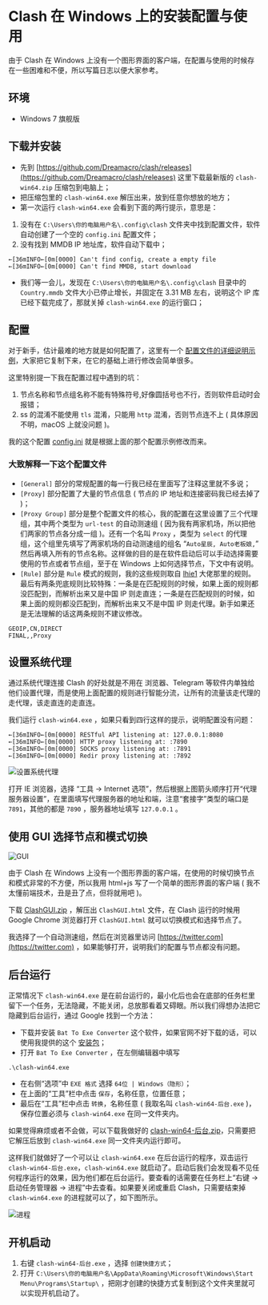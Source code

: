 # Clash 在 Windows 上的安装配置与使用

由于 Clash 在 Windows 上没有一个图形界面的客户端，在配置与使用的时候存在一些困难和不便，所以写篇日志以便大家参考。

## 环境

- Windows 7 旗舰版


## 下载并安装

- 先到 [https://github.com/Dreamacro/clash/releases](https://github.com/Dreamacro/clash/releases) 这里下载最新版的 `clash-win64.zip` 压缩包到电脑上；
- 把压缩包里的 `clash-win64.exe` 解压出来，放到任意你想放的地方；
- 第一次运行 `clash-win64.exe` 会看到下面的两行提示，意思是：
1. 没有在 `C:\Users\你的电脑用户名\.config\clash` 文件夹中找到配置文件，软件自动创建了一个空的 `config.ini` 配置文件；
2. 没有找到 MMDB IP 地址库，软件自动下载中；
```
←[36mINFO←[0m[0000] Can't find config, create a empty file
←[36mINFO←[0m[0000] Can't find MMDB, start download
```
- 我们等一会儿，发现在 `C:\Users\你的电脑用户名\.config\clash` 目录中的 `Country.mmdb` 文件大小已停止增长，并固定在 3.31 MB 左右，说明这个 IP 库已经下载完成了，那就关掉 `clash-win64.exe` 的运行窗口；


## 配置

对于新手，估计最难的地方就是如何配置了，这里有一个 [配置文件的详细说明示例](https://github.com/Hackl0us/SS-Rule-Snippet/blob/master/LAZY_RULES/clashX.ini)，大家把它复制下来，在它的基础上进行修改会简单很多。

这里特别提一下我在配置过程中遇到的坑：

1. 节点名称和节点组名称不能有特殊符号,好像圆括号也不行，否则软件启动时会报错；
2. ss 的混淆不能使用 `tls` 混淆，只能用 `http` 混淆，否则节点连不上 ( 具体原因不明，macOS 上就没问题 )。

我的这个配置 [config.ini](https://github.com/meishixiu/note/blob/master/Clash/config.ini) 就是根据上面的那个配置示例修改而来。

### 大致解释一下这个配置文件

- `[General]` 部分的常规配置的每一行我已经在里面写了注释这里就不多说；
- `[Proxy]` 部分配置了大量的节点信息 ( 节点的 IP 地址和连接密码我已经去掉了 )；
- `[Proxy Group]` 部分是整个配置文件的核心，我的配置在这里设置了三个代理组，其中两个类型为 `url-test` 的自动测速组 ( 因为我有两家机场，所以把他们两家的节点各分成一组 )。还有一个名叫 `Proxy` ，类型为 `select` 的代理组，这个组里先填写了两家机场的自动测速组的组名 “`Auto星辰, Auto老板娘,`” 然后再填入所有的节点名称。这样做的目的是在软件启动后可以手动选择需要使用的节点或者节点组，至于在 Windows 上如何选择节点，下文中有说明。
- `[Rule]` 部分是 `Rule` 模式的规则，我的这些规则取自 [lhie1](https://github.com/lhie1/Rules) 大佬那里的规则。最后有两条兜底规则比较特殊：一条是在匹配规则的时候，如果上面的规则都没匹配到，而解析出来又是中国 IP 则走直连；一条是在匹配规则的时候，如果上面的规则都没匹配到，而解析出来又不是中国 IP 则走代理。新手如果还是无法理解的话这两条规则不建议修改。

```
GEOIP,CN,DIRECT
FINAL,,Proxy
```

## 设置系统代理

通过系统代理连接 Clash 的好处就是不用在 浏览器、Telegram 等软件内单独给他们设置代理，而是使用上面配置的规则进行智能分流，让所有的流量该走代理的走代理，该走直连的走直连。

我们运行 `clash-win64.exe` ，如果只看到四行这样的提示，说明配置没有问题：

```
←[36mINFO←[0m[0000] RESTful API listening at: 127.0.0.1:8080
←[36mINFO←[0m[0000] HTTP proxy listening at: :7890
←[36mINFO←[0m[0000] SOCKS proxy listening at: :7891
←[36mINFO←[0m[0000] Redir proxy listening at: :7892
```

![设置系统代理](https://github.com/meishixiu/note/raw/master/Clash/设置系统代理.png)

打开 IE 浏览器，选择 “工具 -> Internet 选项”，然后根据上图箭头顺序打开“代理服务器设置”，在里面填写代理服务器的地址和端，注意“套接字”类型的端口是 `7891`，其他的都是 `7890` ，服务器地址填写 `127.0.0.1` 。

## 使用 GUI 选择节点和模式切换

![GUI](https://github.com/meishixiu/note/raw/master/Clash/GUI.png)

由于 Clash 在 Windows 上没有一个图形界面的客户端，在使用的时候切换节点和模式非常的不方便，所以我用 html+js 写了一个简单的图形界面的客户端 ( 我不太懂前端技术，丑是丑了点，但将就用吧 )。

下载 [ClashGUI.zip](https://github.com/meishixiu/note/raw/master/Clash/ClashGUI.zip) ，解压出 `ClashGUI.html` 文件，在 Clash 运行的时候用 Google Chrome 浏览器打开 `ClashGUI.html` 就可以切换模式和选择节点了。

我选择了一个自动测速组，然后在浏览器里访问 [https://twitter.com](https://twitter.com) ，如果能够打开，说明我们的配置与节点都没有问题。


## 后台运行

正常情况下 `clash-win64.exe` 是在前台运行的，最小化后也会在底部的任务栏里留下一个任务，无法隐藏，不能关闭，总放那看着又碍眼。所以我们得想办法把它隐藏到后台运行，通过 Google 找到一个方法：

- 下载并安装 `Bat To Exe Converter` 这个软件，如果官网不好下载的话，可以使用我提供的这个 [安装包](https://github.com/meishixiu/note/raw/master/Clash/Bat_To_Exe_Converter.zip)；
- 打开 `Bat To Exe Converter` ，在左侧编辑器中填写

```
.\clash-win64.exe
```
- 在右侧“选项”中 `EXE 格式` 选择 `64位 | Windows（隐形）`；
- 在上面的“工具”栏中点击 `保存`，名称任意，位置任意；
- 最后在“工具”栏中点击 `转换`，名称任意 ( 我取名叫 `clash-win64-后台.exe` )，保存位置必须与 `clash-win64.exe` 在同一文件夹内。

如果觉得麻烦或者不会做，可以下载我做好的 [clash-win64-后台.zip](https://github.com/meishixiu/note/raw/master/Clash/clash-win64-后台.zip)，只需要把它解压后放到 `clash-win64.exe` 同一文件夹内运行即可。

这样我们就做好了一个可以让 `clash-win64.exe` 在后台运行的程序，双击运行 `clash-win64-后台.exe`，`clash-win64.exe` 就启动了。启动后我们会发现看不见任何程序运行的效果，因为他们都在后台运行。要查看的话需要在任务栏上“右键 -> 启动任务管理器 -> 进程”中去查看。如果要关闭或重启 Clash，只需要结束掉 `clash-win64.exe` 的进程就可以了，如下图所示。

![进程](https://github.com/meishixiu/note/raw/master/Clash/进程.png)


## 开机启动

1. 右键 `clash-win64-后台.exe` ，选择 `创建快捷方式`；
2. 打开 `C:\Users\你的电脑用户名\AppData\Roaming\Microsoft\Windows\Start Menu\Programs\Startup\` ，把刚才创建的快捷方式复制到这个文件夹里就可以实现开机启动了。
